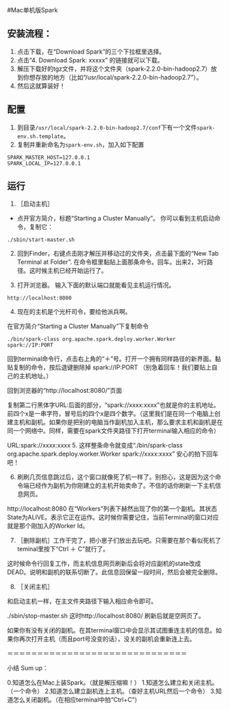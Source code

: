 #Mac单机版Spark

## 安装流程：

1. 点击下载，在“Download Spark”的三个下拉框里选择。
2. 点击“4. Download Spark: xxxxx” 的链接就可以下载。
3. 解压下载好的tgz文件，并将这个文件夹（spark-2.2.0-bin-hadoop2.7）放到你想存放的地方（比如“/usr/local/spark-2.2.0-bin-hadoop2.7”）。
4. 然后这就算装好！

## 配置

1. 到目录`/usr/local/spark-2.2.0-bin-hadoop2.7/conf`下有一个文件`spark-env.sh.template`。
2. 复制并重新命名为`spark-env.sh`，加入如下配置
```
SPARK_MASTER_HOST=127.0.0.1
SPARK_LOCAL_IP=127.0.0.1
```
## 运行

1. ［启动主机］
* 点开官方简介，标题“Starting a Cluster Manually”。 你可以看到主机启动命令，复制它：

```
./sbin/start-master.sh
```
2. 回到Finder，右键点击刚才解压并移动过的文件夹，点击最下面的“New Tab Terminal at Folder”. 在命令框里黏贴上面那条命令。回车。出来2，3行路径。这时候主机已经开始运行了。

3. 打开浏览器。 输入下面的默认端口就能看见主机运行情况。

```
http://localhost:8080
```
4. 现在的主机是个光杆司令，要给他派兵啊。

在官方简介“Starting a Cluster Manually”下复制命令

```
./bin/spark-class org.apache.spark.deploy.worker.Worker spark://IP:PORT
```
回到terminal命令行，点击右上角的“＋”号。打开一个拥有同样路径的新界面。黏贴复制的命令，按后退键删除掉 spark://IP:PORT （别急着回车！我们要贴上自己的主机地址。）

回到浏览器的“http://localhost:8080/”页面

复制第二行黑体字URL:后面的部分，“spark://xxxx:xxxx”也就是你的主机地址。前四个x是一串字符，冒号后的四个x是四个数字。（这里我们是在同一个电脑上创建主机和副机。如果你是把别的电脑当作副机加入主机，那么要求主机和副机是在同一个网络中。同样，需要在spark文件夹路径下打开terminal输入相应的命令）

URL:spark://xxxx:xxxx
5. 这样整条命令就变成“./bin/spark-class org.apache.spark.deploy.worker.Worker spark://xxxx:xxxx” 安心的拍下回车吧！

6. 刷刷几页信息跳过后，这个窗口就像死了机一样了。别担心，这是因为这个命令端已经作为副机为你刚建立的主机开始卖命了。不信的话你刷新一下主机信息网页。

http://localhost:8080
在“Workers”列表下赫然出现了你的第一个副机。其状态State为ALIVE。表示它正在运作。这时候你需要记住，当前Terminal的窗口对应就是那个刚加入的Worker Id。

7. ［删除副机］工作干完了，把小崽子们放出去玩吧。只需要在那个看似死机了teminal里按下“Ctrl ＋ C”就行了。

这时候命令行回复工作，而主机信息网页刷新后会将对应副机的state改成DEAD。说明和副机的联系切断了。此信息回保留一段时间，然后会被完全删除。

8. ［关闭主机］

和启动主机一样，在主文件夹路径下输入相应命令即可。

./sbin/stop-master.sh
这时http://localhost:8080/ 刷新后就是空网页了。

如果你有没有关闭的副机。在其terminal窗口中会显示其试图重连主机的信息。如果你再次打开主机（而且port号没变的话），没关的副机会重新连上去。

＝＝＝＝＝＝＝＝＝＝＝＝＝＝＝＝＝＝＝＝＝＝＝＝＝＝＝＝＝＝

小结 Sum up：

0.知道怎么在Mac上装Spark。（就是解压缩嘛！）
1.知道怎么建立和关闭主机。（一个命令）
2.知道怎么建立副机连上主机。（查好主机URL然后一个命令）
3.知道怎么关闭副机。（在相应terminal中拍“Ctrl+C”）